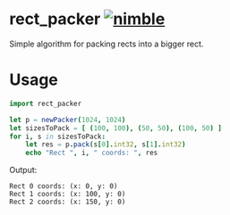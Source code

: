 # rect_packer [![nimble](https://raw.githubusercontent.com/yglukhov/nimble-tag/master/nimble_js.png)](https://github.com/yglukhov/nimble-tag)
Simple algorithm for packing rects into a bigger rect.

# Usage
```nim
import rect_packer

let p = newPacker(1024, 1024)
let sizesToPack = [ (100, 100), (50, 50), (100, 50) ]
for i, s in sizesToPack:
    let res = p.pack(s[0].int32, s[1].int32)
    echo "Rect ", i, " coords: ", res
```
Output:
```
Rect 0 coords: (x: 0, y: 0)
Rect 1 coords: (x: 100, y: 0)
Rect 2 coords: (x: 150, y: 0)
```
